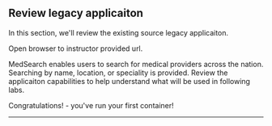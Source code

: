 

## Review legacy applicaiton

In this section, we'll review the existing source legacy applicaiton.

Open browser to instructor provided url.

MedSearch enables users to search for medical providers across the nation. Searching by name, location, or speciality is provided.  Review the applicaiton capabilities to help understand what will be used in following labs.


Congratulations! - you've run your first container!

---
